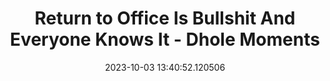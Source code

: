 ---
date: 2023-10-03 13:40:52.120506
link:
  source: web
  source_url: https://roytang.net
  text: Return to Office Is Bullshit And Everyone Knows It - Dhole Moments
  url: https://soatok.blog/2023/10/02/return-to-office-is-bullshit-and-everyone-knows-it/
source: web
syndicated:
- type: mastodon
  url: https://indieweb.social/users/roytang/statuses/111171367942930986
title: Return to Office Is Bullshit And Everyone Knows It - Dhole Moments
---